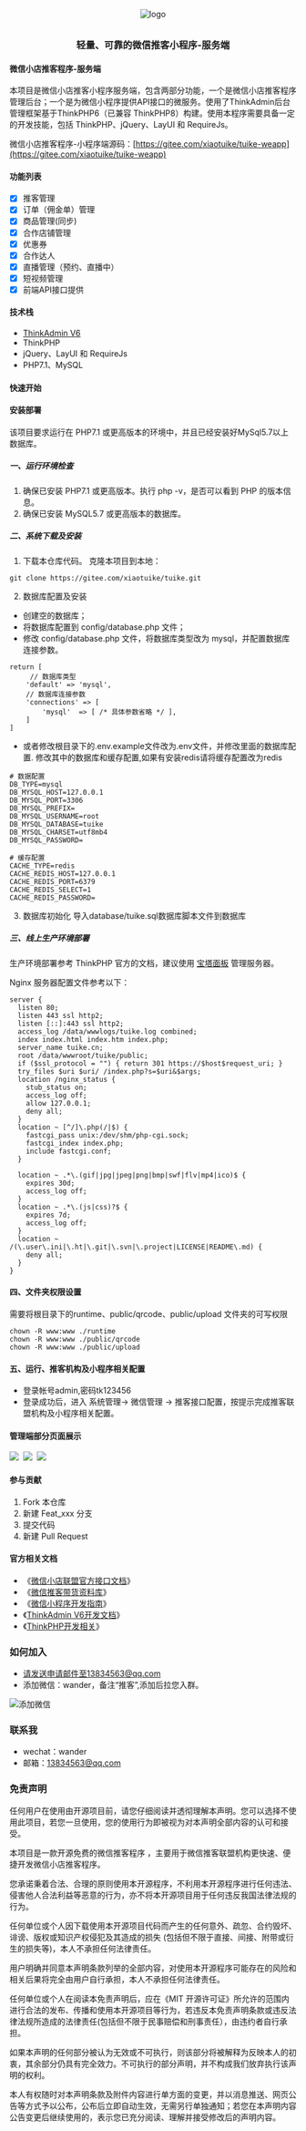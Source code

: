 <p align="center">
  <img alt="logo" src="https://foruda.gitee.com/avatar/1748600250044327169/15135660_xiaotuike_1748600249.png" style="margin-bottom: 10px;">
</p>
<h3 align="center">轻量、可靠的微信推客小程序-服务端</h3>


#### 微信小店推客程序-服务端
本项目是微信小店推客小程序服务端，包含两部分功能，一个是微信小店推客程序管理后台；一个是为微信小程序提供API接口的微服务。使用了ThinkAdmin后台管理框架基于ThinkPHP6（已兼容 ThinkPHP8）构建。使用本程序需要具备一定的开发技能，包括 ThinkPHP、jQuery、LayUI 和 RequireJs。

微信小店推客程序-小程序端源码：[https://gitee.com/xiaotuike/tuike-weapp](https://gitee.com/xiaotuike/tuike-weapp)

#### 功能列表
- [x] 推客管理
- [x] 订单（佣金单）管理
- [x] 商品管理(同步)
- [x] 合作店铺管理
- [x] 优惠券
- [x] 合作达人
- [x] 直播管理（预约、直播中）
- [x] 短视频管理
- [x] 前端API接口提供

#### 技术栈
- [ThinkAdmin V6](https://thinkadmin.top/)
- ThinkPHP
- jQuery、LayUI 和 RequireJs
- PHP7.1、MySQL

#### 快速开始

#### 安装部署
该项目要求运行在 PHP7.1 或更高版本的环境中，并且已经安装好MySql5.7以上数据库。

##### 一、运行环境检查

1. 确保已安装 PHP7.1 或更高版本。执行 php -v，是否可以看到 PHP 的版本信息。
2. 确保已安装 MySQL5.7 或更高版本的数据库。

##### 二、系统下载及安装

1. 下载本仓库代码。
克隆本项目到本地：

```
git clone https://gitee.com/xiaotuike/tuike.git
```

2. 数据库配置及安装
- 创建空的数据库；
- 将数据库配置到 config/database.php 文件；
- 修改 config/database.php 文件，将数据库类型改为 mysql，并配置数据库连接参数。
```
return [
     // 数据库类型
    'default' => 'mysql',
    // 数据库连接参数
    'connections' => [
        'mysql'  => [ /* 具体参数省略 */ ], 
    ]
]
```
- 或者修改根目录下的.env.example文件改为.env文件，并修改里面的数据库配置.
修改其中的数据库和缓存配置,如果有安装redis请将缓存配置改为redis
```
# 数据配置
DB_TYPE=mysql
DB_MYSQL_HOST=127.0.0.1
DB_MYSQL_PORT=3306
DB_MYSQL_PREFIX=
DB_MYSQL_USERNAME=root
DB_MYSQL_DATABASE=tuike
DB_MYSQL_CHARSET=utf8mb4
DB_MYSQL_PASSWORD=

# 缓存配置
CACHE_TYPE=redis
CACHE_REDIS_HOST=127.0.0.1
CACHE_REDIS_PORT=6379
CACHE_REDIS_SELECT=1
CACHE_REDIS_PASSWORD=
```

3. 数据库初始化
导入database/tuike.sql数据库脚本文件到数据库

##### 三、线上生产环境部署
生产环境部署参考 ThinkPHP 官方的文档，建议使用 [宝塔面板](https://www.bt.cn/new/index.html) 管理服务器。

Nginx 服务器配置文件参考以下：
```
server {
  listen 80;
  listen 443 ssl http2;
  listen [::]:443 ssl http2;
  access_log /data/wwwlogs/tuike.log combined;
  index index.html index.htm index.php;
  server_name tuike.cn;
  root /data/wwwroot/tuike/public;
  if ($ssl_protocol = "") { return 301 https://$host$request_uri; }
  try_files $uri $uri/ /index.php?s=$uri&$args;
  location /nginx_status {
    stub_status on;
    access_log off;
    allow 127.0.0.1;
    deny all;
  }
  location ~ [^/]\.php(/|$) {
    fastcgi_pass unix:/dev/shm/php-cgi.sock;
    fastcgi_index index.php;
    include fastcgi.conf;
  }

  location ~ .*\.(gif|jpg|jpeg|png|bmp|swf|flv|mp4|ico)$ {
    expires 30d;
    access_log off;
  }
  location ~ .*\.(js|css)?$ {
    expires 7d;
    access_log off;
  }
  location ~ /(\.user\.ini|\.ht|\.git|\.svn|\.project|LICENSE|README\.md) {
    deny all;
  }
}
```

#### 四、文件夹权限设置
需要将根目录下的runtime、public/qrcode、public/upload 文件夹的可写权限
```
chown -R www:www ./runtime
chown -R www:www ./public/qrcode
chown -R www:www ./public/upload
```

#### 五、运行、推客机构及小程序相关配置
- 登录帐号admin,密码tk123456
- 登录成功后，进入 系统管理-> 微信管理 -> 推客接口配置，按提示完成推客联盟机构及小程序相关配置。


#### 管理端部分页面展示
<img src="https://foruda.gitee.com/images/1748930295848888774/9f5a7e72_126105.png" />&nbsp;
<img src="https://foruda.gitee.com/images/1748930340702008146/b39d4416_126105.png" />&nbsp;
<img src="https://foruda.gitee.com/images/1748930374588435473/ce2768c0_126105.png" />&nbsp;


#### 参与贡献

1.  Fork 本仓库
2.  新建 Feat_xxx 分支
3.  提交代码
4.  新建 Pull Request


#### 官方相关文档
- 《[微信小店联盟官方接口文档](https://developers.weixin.qq.com/doc/store/leagueheadsupplier/)》
- 《[微信推客带货资料库](https://doc.weixin.qq.com/doc/w3_ATAAHwZ5AJc9IuP42XTS7yRqcATLf)》
- 《[微信小程序开发指南](https://developers.weixin.qq.com/miniprogram/dev/framework/)》
- 《[ThinkAdmin V6开发文档](https://thinkadmin.top/)》
- 《[ThinkPHP开发相关](https://www.thinkphp.cn/)》

### 如何加入
- 请发送申请邮件至13834563@qq.com
- 添加微信：wander，备注“推客”,添加后拉您入群。

![添加微信](https://foruda.gitee.com/images/1748587024440552091/b9d154a8_126105.png "微信二维码")


### 联系我
- wechat：wander
- 邮箱：13834563@qq.com



### 免责声明
任何用户在使用由开源项目前，请您仔细阅读并透彻理解本声明。您可以选择不使用此项目，若您一旦使用，您的使用行为即被视为对本声明全部内容的认可和接受。

本项目是一款开源免费的微信推客程序 ，主要用于微信推客联盟机构更快速、便捷开发微信小店推客程序。

您承诺秉着合法、合理的原则使用本开源程序，不利用本开源程序进行任何违法、侵害他人合法利益等恶意的行为，亦不将本开源项目用于任何违反我国法律法规的行为。

任何单位或个人因下载使用本开源项目代码而产生的任何意外、疏忽、合约毁坏、诽谤、版权或知识产权侵犯及其造成的损失 (包括但不限于直接、间接、附带或衍生的损失等)，本人不承担任何法律责任。

用户明确并同意本声明条款列举的全部内容，对使用本开源程序可能存在的风险和相关后果将完全由用户自行承担，本人不承担任何法律责任。

任何单位或个人在阅读本免责声明后，应在《MIT 开源许可证》所允许的范围内进行合法的发布、传播和使用本开源项目等行为，若违反本免责声明条款或违反法律法规所造成的法律责任(包括但不限于民事赔偿和刑事责任），由违约者自行承担。

如果本声明的任何部分被认为无效或不可执行，则该部分将被解释为反映本人的初衷，其余部分仍具有完全效力。不可执行的部分声明，并不构成我们放弃执行该声明的权利。

本人有权随时对本声明条款及附件内容进行单方面的变更，并以消息推送、网页公告等方式予以公布，公布后立即自动生效，无需另行单独通知；若您在本声明内容公告变更后继续使用的，表示您已充分阅读、理解并接受修改后的声明内容。